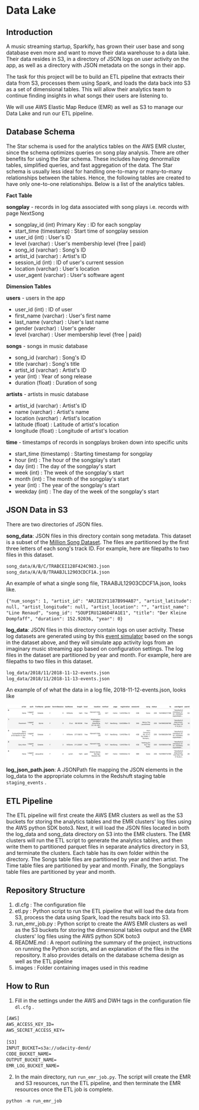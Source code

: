 # Data Lake

## Introduction

A music streaming startup, Sparkify, has grown their user base and song database even more and want to move their data warehouse to a data lake. Their data resides in S3, in a directory of JSON logs on user activity on the app, as well as a directory with JSON metadata on the songs in their app.

The task for this project will be to build an ETL pipeline that extracts their data from S3, processes them using Spark, and loads the data back into S3 as a set of dimensional tables. This will allow their analytics team to continue finding insights in what songs their users are listening to.

We will use AWS Elastic Map Reduce (EMR) as well as S3 to manage our Data Lake and run our ETL pipeline.

## Database Schema

The Star schema is used for the analytics tables on the AWS EMR cluster, since the schema optimizes queries on song play analysis. There are other benefits for using the Star schema. These includes having denormalize tables, simplified queries, and fast aggregation of the data. The Star schema is usually less ideal for handling one-to-many or many-to-many relationships between the tables. Hence, the following tables are created to have only one-to-one relationships. Below is a list of the analytics tables.


**Fact Table**

**songplay** - records in log data associated with song plays i.e. records with page NextSong
* songplay_id (int) Primary Key : ID for each songplay
* start_time (timestamp) : Start time of songplay session
* user_id (int) : User's ID
* level (varchar) : User's membership level {free | paid}
* song_id (varchar) : Song's ID
* artist_id (varchar) : Artist's ID
* session_id (int) : ID of user's current session
* location (varchar) : User's location
* user_agent (varchar) : User's software agent

**Dimension Tables**

**users** - users in the app
* user_id (int) : ID of user
* first_name (varchar) : User's first name
* last_name (varchar) : User's last name
* gender (varchar) : User's gender
* level (varchar) : User membership level {free | paid}

**songs** - songs in music database
* song_id (varchar) : Song's ID
* title (varchar) : Song's title
* artist_id (varchar) : Artist's ID
* year (int) : Year of song release
* duration (float) : Duration of song

**artists** - artists in music database
* artist_id (varchar) : Artist's ID
* name (varchar) : Artist's name
* location (varchar) : Artist's location
* latitude (float) : Latitude of artist's location
* longitude (float) : Longitude of artist's location

**time** - timestamps of records in songplays broken down into specific units
* start_time (timestamp) : Starting timestamp for songplay
* hour (int) : The hour of the songplay's start
* day (int) : The day of the songplay's start
* week (int) : The week of the songplay's start
* month (int) : The month of the songplay's start
* year (int) : The year of the songplay's start
* weekday (int) : The day of the week of the songplay's start

## JSON Data in S3

There are two directories of JSON files. 

**song_data**: JSON files in this directory contain song metadata. This dataset is a subset of the [Million Song Dataset](https://labrosa.ee.columbia.edu/millionsong/). The files are partitioned by the first three letters of each song's track ID. For example, here are filepaths to two files in this dataset.

```
song_data/A/B/C/TRABCEI128F424C983.json
song_data/A/A/B/TRAABJL12903CDCF1A.json
```

An example of what a single song file, TRAABJL12903CDCF1A.json, looks like.

```
{"num_songs": 1, "artist_id": "ARJIE2Y1187B994AB7", "artist_latitude": null, "artist_longitude": null, "artist_location": "", "artist_name": "Line Renaud", "song_id": "SOUPIRU12A6D4FA1E1", "title": "Der Kleine Dompfaff", "duration": 152.92036, "year": 0}
```

**log_data**: JSON files in this directory contain logs on user activity. These log datasets are generated using by this [event simulator](https://github.com/Interana/eventsim) based on the songs in the dataset above, and they will simulate app activity logs from an imaginary music streaming app based on configuration settings. The log files in the dataset are partitioned by year and month. For example, here are filepaths to two files in this dataset.

```
log_data/2018/11/2018-11-12-events.json
log_data/2018/11/2018-11-13-events.json
```

An example of of what the data in a log file, 2018-11-12-events.json, looks like

<img src="images/log-data.png" alt="drawing" width="800"/>

**log_json_path.json**: A JSONPath file mapping the JSON elements in the log_data to the appropriate columns in the Redshuft staging table `staging_events` .

## ETL Pipeline

The ETL pipeline will first create the AWS EMR clusters as well as the S3 buckets for storing the analytics tables and the EMR clusters' log files using the AWS python SDK boto3. Next, it will load the JSON files located in both the log_data and song_data directory on S3 into the EMR clusters. The EMR clusters will run the ETL script to generate the analytics tables, and then write them to partitioned parquet files in separate analytics directory in S3, and terminate the clusters. Each table has its own folder within the directory. The Songs table files are partitioned by year and then artist. The Time table files are partitioned by year and month. Finally, the Songplays table files are partitioned by year and month.

## Repository Structure

1. dl.cfg : The configuration file
2. etl.py : Python script to run the ETL pipeline that will load the data from S3, process the data using Spark, load the results back into S3.
3. run_emr_job.py : Python script to create the AWS EMR clusters as well as the S3 buckets for storing the dimensional tables output and the EMR clusters' log files using the AWS python SDK boto3
4. README.md : A report outlining the summary of the project, instructions on running the Python scripts, and an explanation of the files in the repository. It also provides details on the database schema design as well as the ETL pipeline
5. images : Folder containing images used in this readme

## How to Run

1. Fill in the settings under the AWS and DWH tags in the configuration file `dl.cfg` .
```
[AWS]
AWS_ACCESS_KEY_ID=
AWS_SECRET_ACCESS_KEY=

[S3]
INPUT_BUCKET=s3a://udacity-dend/
CODE_BUCKET_NAME=
OUTPUT_BUCKET_NAME=
EMR_LOG_BUCKET_NAME=
```

2. In the main directory, run `run_emr_job.py`. The script will create the EMR and S3 resources, run the ETL pipeline, and then terminate the EMR resources once the ETL job is complete.

```
python -m run_emr_job
```